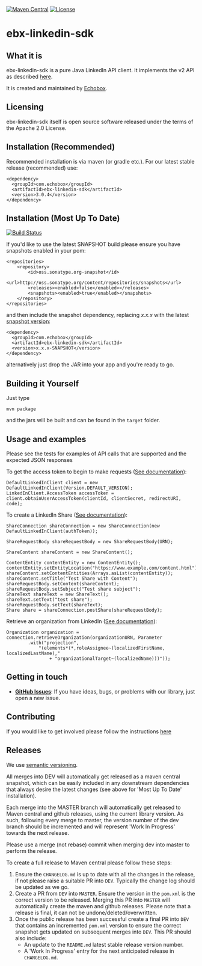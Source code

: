 [![Maven Central](https://img.shields.io/maven-central/v/com.echobox/ebx-linkedin-sdk.svg?label=Maven%20Central)](https://search.maven.org/search?q=g:%22com.echobox%22%20AND%20a:%22ebx-linkedin-sdk%22) [![License](https://img.shields.io/badge/License-Apache%202.0-blue.svg)](https://raw.githubusercontent.com/ebx/ebx-linkedin-sdk/master/LICENSE) 

# ebx-linkedin-sdk

## What it is

ebx-linkedin-sdk is a pure Java LinkedIn API client. It implements the v2 API as described 
[here](https://docs.microsoft.com/en-us/linkedin/).

It is created and maintained by [Echobox](http://echobox.com).

## Licensing

ebx-linkedin-sdk itself is open source software released under the terms of the Apache 2.0 License.

## Installation (Recommended)

Recommended installation is via maven (or gradle etc.). For our latest stable release (recommended) 
use:

```
<dependency>
  <groupId>com.echobox</groupId>
  <artifactId>ebx-linkedin-sdk</artifactId>
  <version>3.0.4</version>
</dependency>
```

## Installation (Most Up To Date)
[![Build Status](https://travis-ci.org/ebx/ebx-linkedin-sdk.svg?branch=dev)](https://app.travis-ci.com/github/ebx/ebx-linkedin-sdk)

If you'd like to use the latest SNAPSHOT build please ensure you have snapshots enabled in your pom:

```
<repositories>
    <repository>
        <id>oss.sonatype.org-snapshot</id>
        <url>http://oss.sonatype.org/content/repositories/snapshots</url>
        <releases><enabled>false</enabled></releases>
        <snapshots><enabled>true</enabled></snapshots>
    </repository>
</repositories>
```

and then include the snapshot dependency, replacing *x.x.x* with the latest 
[snapshot version](https://github.com/ebx/ebx-linkedin-sdk/blob/dev/pom.xml):

```
<dependency>
  <groupId>com.echobox</groupId>
  <artifactId>ebx-linkedin-sdk</artifactId>
  <version>x.x.x-SNAPSHOT</version>
</dependency>
```

alternatively just drop the JAR into your app and you're ready to go.

## Building it Yourself

Just type

    mvn package
    
and the jars will be built and can be found in the `target` folder. 

## Usage and examples

Please see the tests for examples of API calls that are supported and the expected JSON responses

To get the access token to begin to make requests ([See
documentation](https://docs.microsoft.com/en-us/linkedin/shared/authentication/authorization-code-flow?context=linkedin/marketing/context])):

    DefaultLinkedInClient client = new DefaultLinkedInClient(Version.DEFAULT_VERSION);
    LinkedInClient.AccessToken accessToken = client.obtainUserAccessToken(clientId, clientSecret, redirectURI, code);

To create a LinkedIn Share
([See documentation](https://docs.microsoft.com/en-us/linkedin/marketing/integrations/community-management/shares/share-api#post-shares)):

    ShareConnection shareConnection = new ShareConnection(new DefaultLinkedInClient(authToken));
    
    ShareRequestBody shareRequestBody = new ShareRequestBody(URN);
    
    ShareContent shareContent = new ShareContent();
    
    ContentEntity contentEntity = new ContentEntity();
    contentEntity.setEntityLocation("https://www.example.com/content.html");
    shareContent.setContentEntities(Arrays.asList(contentEntity));
    shareContent.setTitle("Test Share with Content");
    shareRequestBody.setContent(shareContent);
    shareRequestBody.setSubject("Test share subject");
    ShareText shareText = new ShareText();
    shareText.setText("test share");
    shareRequestBody.setText(shareText);
    Share share = shareConnection.postShare(shareRequestBody);

Retrieve an organization from LinkedIn 
([See documentation](https://docs.microsoft.com/en-us/linkedin/marketing/integrations/community-management/organizations/organization-lookup-api#retrieve-organizations)):
    
    Organization organization = connection.retrieveOrganization(organizationURN, Parameter
            .with("projection",
                "(elements*(*,roleAssignee~(localizedFirstName, localizedLastName),"
                    + "organizationalTarget~(localizedName)))"));

## Getting in touch

* **[GitHub Issues](https://github.com/ebx/ebx-linkedin-sdk/issues/new)**: If you have ideas, bugs, 
or problems with our library, just open a new issue.

## Contributing

If you would like to get involved please follow the instructions 
[here](https://github.com/ebx/ebx-linkedin-sdk/tree/master/CONTRIBUTING.md)

## Releases

We use [semantic versioning](https://semver.org/).

All merges into DEV will automatically get released as a maven central snapshot, which can be easily
included in any downstream dependencies that always desire the latest changes (see above for 
'Most Up To Date' installation).

Each merge into the MASTER branch will automatically get released to Maven central and github 
releases, using the current library version. As such, following every merge to master, the version 
number of the dev branch should be incremented and will represent 'Work In Progress' towards the 
next release. 

Please use a merge (not rebase) commit when merging dev into master to perform the release.

To create a full release to Maven central please follow these steps:
1. Ensure the `CHANGELOG.md` is up to date with all the changes in the release, if not please raise 
a suitable PR into `DEV`. Typically the change log should be updated as we go.
3. Create a PR from `DEV` into `MASTER`. Ensure the version in the `pom.xml` is the 
correct version to be released. Merging this PR into `MASTER` will automatically create the maven 
and github releases. Please note that a release is final, it can not be undone/deleted/overwritten.
5. Once the public release has been successful create a final PR into `DEV` that contains an 
incremented `pom.xml` version to ensure the correct snapshot gets updated on subsequent merges
into `DEV`. This PR should also include:
    * An update to the `README.md` latest stable release version number.
    * A 'Work In Progress' entry for the next anticipated release in `CHANGELOG.md`.

